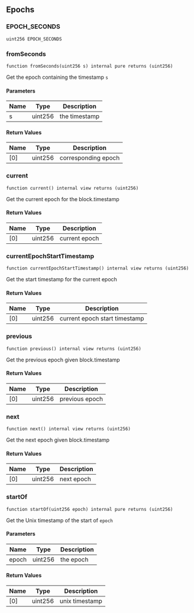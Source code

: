 ## Epochs

### EPOCH_SECONDS

```solidity
uint256 EPOCH_SECONDS
```

### fromSeconds

```solidity
function fromSeconds(uint256 s) internal pure returns (uint256)
```

Get the epoch containing the timestamp `s`

#### Parameters

| Name | Type | Description |
| ---- | ---- | ----------- |
| s | uint256 | the timestamp |

#### Return Values

| Name | Type | Description |
| ---- | ---- | ----------- |
| [0] | uint256 | corresponding epoch |

### current

```solidity
function current() internal view returns (uint256)
```

Get the current epoch for the block.timestamp

#### Return Values

| Name | Type | Description |
| ---- | ---- | ----------- |
| [0] | uint256 | current epoch |

### currentEpochStartTimestamp

```solidity
function currentEpochStartTimestamp() internal view returns (uint256)
```

Get the start timestamp for the current epoch

#### Return Values

| Name | Type | Description |
| ---- | ---- | ----------- |
| [0] | uint256 | current epoch start timestamp |

### previous

```solidity
function previous() internal view returns (uint256)
```

Get the previous epoch given block.timestamp

#### Return Values

| Name | Type | Description |
| ---- | ---- | ----------- |
| [0] | uint256 | previous epoch |

### next

```solidity
function next() internal view returns (uint256)
```

Get the next epoch given block.timestamp

#### Return Values

| Name | Type | Description |
| ---- | ---- | ----------- |
| [0] | uint256 | next epoch |

### startOf

```solidity
function startOf(uint256 epoch) internal pure returns (uint256)
```

Get the Unix timestamp of the start of `epoch`

#### Parameters

| Name | Type | Description |
| ---- | ---- | ----------- |
| epoch | uint256 | the epoch |

#### Return Values

| Name | Type | Description |
| ---- | ---- | ----------- |
| [0] | uint256 | unix timestamp |

